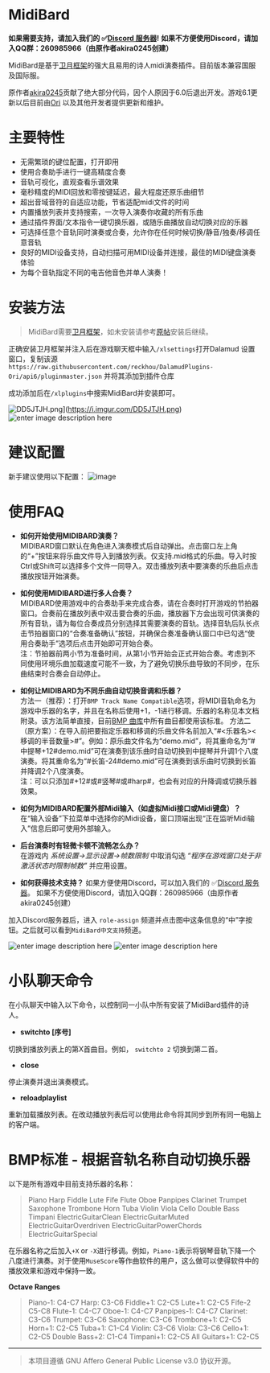 # **MidiBard**

**如果需要支持，请加入我们的 ✅[Discord 服务器](https://discord.gg/sMUACqqKzF)!**
**如果不方便使用Discord，请加入QQ群：260985966（由原作者akira0245创建）**

MidiBard是基于[卫月框架](https://bbs.tggfl.com/topic/32/dalamud-%E5%8D%AB%E6%9C%88%E6%A1%86%E6%9E%B6)的强大且易用的诗人midi演奏插件。目前版本兼容国服及国际服。

原作者[akira0245](https://github.com/akira0245/MidiBard)贡献了绝大部分代码，因个人原因于6.0后退出开发。游戏6.1更新以后目前由[Ori](https://github.com/reckhou/MidiBard) 以及其他开发者提供更新和维护。



# 主要特性
* 无需繁琐的键位配置，打开即用
* 使用合奏助手进行一键高精度合奏
* 音轨可视化，直观查看乐谱效果
* 毫秒精度的MIDI回放和零按键延迟，最大程度还原乐曲细节
* 超出音域音符的自适应功能，节省适配midi文件的时间
* 内置播放列表并支持搜索，一次导入演奏你收藏的所有乐曲
* 通过插件界面/文本指令一键切换乐器，或随乐曲播放自动切换对应的乐器
* 可选择任意个音轨同时演奏或合奏，允许你在任何时候切换/静音/独奏/移调任意音轨
* 良好的MIDI设备支持，自动扫描可用MIDI设备并连接，最佳的MIDI键盘演奏体验
* 为每个音轨指定不同的电吉他音色并单人演奏！


# 安装方法
> MidiBard需要[卫月框架](https://bbs.tggfl.com/topic/32/dalamud-%E5%8D%AB%E6%9C%88%E6%A1%86%E6%9E%B6)，如未安装请参考[原帖](https://bbs.tggfl.com/topic/32/dalamud-%E5%8D%AB%E6%9C%88%E6%A1%86%E6%9E%B6)安装后继续。

正确安装卫月框架并注入后在游戏聊天框中输入`/xlsettings`打开Dalamud 设置窗口，复制该源  
`https://raw.githubusercontent.com/reckhou/DalamudPlugins-Ori/api6/pluginmaster.json` 并将其添加到插件仓库  


成功添加后在`/xlplugins`中搜索MidiBard并安装即可。

 ![DD5JTJH.png](https://i.imgur.com/DD5JTJH.png)](https://i.imgur.com/DD5JTJH.png)
![enter image description here](https://i.imgur.com/4BH682e.png)

# 建议配置
新手建议使用以下配置：
![image](https://i.imgur.com/wFsYNDy.png)


# 使用FAQ
* **如何开始使用MIDIBARD演奏？**  
MIDIBARD窗口默认在角色进入演奏模式后自动弹出。点击窗口左上角的“+”按钮来将乐曲文件导入到播放列表。仅支持.mid格式的乐曲。导入时按Ctrl或Shift可以选择多个文件一同导入。双击播放列表中要演奏的乐曲后点击播放按钮开始演奏。

* **如何使用MIDIBARD进行多人合奏？**  
MIDIBARD使用游戏中的合奏助手来完成合奏，请在合奏时打开游戏的节拍器窗口。合奏前在播放列表中双击要合奏的乐曲，播放器下方会出现可供演奏的所有音轨，请为每位合奏成员分别选择其需要演奏的音轨。选择音轨后队长点击节拍器窗口的“合奏准备确认”按钮，并确保合奏准备确认窗口中已勾选“使用合奏助手”选项后点击开始即可开始合奏。  
注：节拍器前两小节为准备时间，从第1小节开始会正式开始合奏。考虑到不同使用环境乐曲加载速度可能不一致，为了避免切换乐曲导致的不同步，在乐曲结束时合奏会自动停止。

* **如何让MIDIBARD为不同乐曲自动切换音调和乐器？**  
方法一（推荐）：打开`BMP Track Name Compatible`选项，将MIDI音轨命名为游戏中乐器的名字，并且在名称后使用+1，-1进行移调。乐器的名称见本文档附录。该方法简单直接，目前[BMP 曲库](https://bmp.trotlinebeercan.com/)中所有曲目都使用该标准。
方法二（原方案）：在导入前把要指定乐器和移调的乐曲文件名前加入“#<乐器名><移调的半音数量>#”。例如：原乐曲文件名为“demo.mid”，将其重命名为“#中提琴+12#demo.mid”可在演奏到该乐曲时自动切换到中提琴并升调1个八度演奏。将其重命名为“#长笛-24#demo.mid”可在演奏到该乐曲时切换到长笛并降调2个八度演奏。  
注：可以只添加#+12#或#竖琴#或#harp#，也会有对应的升降调或切换乐器效果。

* **如何为MIDIBARD配置外部Midi输入（如虚拟Midi接口或Midi键盘）？**  
在“输入设备”下拉菜单中选择你的Midi设备，窗口顶端出现“正在监听Midi输入”信息后即可使用外部输入。

* **后台演奏时有轻微卡顿不流畅怎么办？**  
在游戏内 *系统设置→显示设置→帧数限制* 中取消勾选 *“程序在游戏窗口处于非激活状态时限制帧数”* 并应用设置。

* **如何获得技术支持？**
如果方便使用Discord，可以加入我们的 ✅[Discord 服务器](https://discord.gg/sMUACqqKzF)。
如果不方便使用Discord，请加入QQ群：260985966（由原作者akira0245创建）

加入Discord服务器后，进入 `role-assign` 频道并点击图中这条信息的“中”字按钮。之后就可以看到`MidiBard中文支持`频道。

![enter image description here](https://i.imgur.com/VK8Iz0S.png)
![enter image description here](https://i.imgur.com/6mEBWmY.png)

# 小队聊天命令

在小队聊天中输入以下命令，以控制同一小队中所有安装了MidiBard插件的诗人。

* **switchto [序号]**

切换到播放列表上的第X首曲目。例如， `switchto 2` 切换到第二首。
* **close**

停止演奏并退出演奏模式。

*  **reloadplaylist**

重新加载播放列表。在改动播放列表后可以使用此命令将其同步到所有同一电脑上的客户端。

# BMP标准 - 根据音轨名称自动切换乐器

以下是所有游戏中目前支持乐器的名称：

>Piano
>Harp
>Fiddle
>Lute
>Fife
>Flute
>Oboe
>Panpipes
>Clarinet
>Trumpet
>Saxophone
>Trombone
>Horn
>Tuba
>Violin
>Viola
>Cello
>Double Bass
>Timpani
>ElectricGuitarClean 
>ElectricGuitarMuted 
>ElectricGuitarOverdriven
>ElectricGuitarPowerChords 
>ElectricGuitarSpecial

在乐器名称之后加入`+X` or `-X`进行移调。例如，`Piano-1`表示将钢琴音轨下降一个八度进行演奏。对于使用`MuseScore`等作曲软件的用户，这么做可以使得软件中的播放效果和游戏中保持一致。

**Octave Ranges**

>Piano-1: C4-C7 
>Harp: C3-C6 
>Fiddle+1: C2-C5 
>Lute+1: C2-C5
>Fife-2 C5-C8 
>Flute-1: C4-C7 
>Oboe-1: C4-C7 
>Panpipes-1: C4-C7 
>Clarinet: C3-C6
>Trumpet: C3-C6 
>Saxophone: C3-C6
>Trombone+1: C2-C5
>Horn+1: C2-C5
>Tuba+1: C1-C4
>Violin: C3-C6
>Viola: C3-C6
>Cello+1: C2-C5
>Double Bass+2: C1-C4
>Timpani+1: C2-C5
>All Guitars+1: C2-C5


---
> 本项目遵循 GNU Affero General Public License v3.0 协议开源。  
